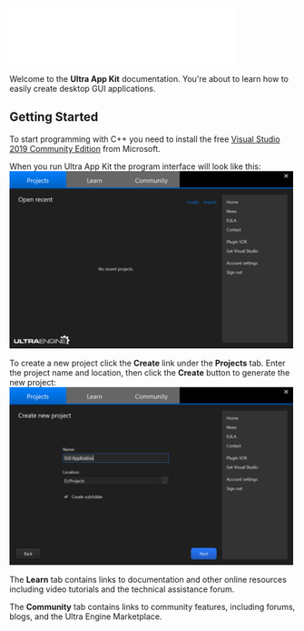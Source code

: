 <img src='https://github.com/Leadwerks/Documentation/raw/master/Images/appkit_logo.png' width='400px'/>

Welcome to the **Ultra App Kit** documentation. You're about to learn how to easily create desktop GUI applications.

## Getting Started ##

To start programming with C++ you need to install the free [Visual Studio 2019 Community Edition](https://visualstudio.microsoft.com/vs/) from Microsoft.

When you run Ultra App Kit the program interface will look like this:
<img src='https://github.com/Leadwerks/Documentation/raw/master/Images/UltraAppKit_interface.png' width='500px'/>

To create a new project click the **Create** link under the **Projects** tab. Enter the project name and location, then click the **Create** button to generate the new project:
<img src='https://github.com/Leadwerks/Documentation/raw/master/Images/UltraAppKit_create_project.png' width='500px'/>

The **Learn** tab contains links to documentation and other online resources including video tutorials and the technical assistance forum.

The **Community** tab contains links to community features, including forums, blogs, and the Ultra Engine Marketplace.
